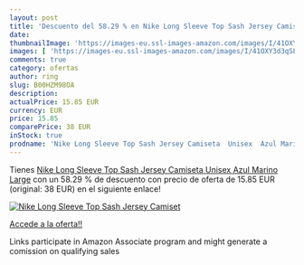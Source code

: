 ```yaml
---
layout: post
title: 'Descuento del 58.29 % en Nike Long Sleeve Top Sash Jersey Camiset'
date: 
thumbnailImage: 'https://images-eu.ssl-images-amazon.com/images/I/41OXY3d3qSL._SL200_.jpg'
images: [ 'https://images-eu.ssl-images-amazon.com/images/I/41OXY3d3qSL._SL200_.jpg' ]
comments: true
category: ofertas
author: ring
slug: B00HZM98OA
description:
actualPrice: 15.85 EUR
currency: EUR
price: 15.85
comparePrice: 38 EUR
inStock: true
prodname: 'Nike Long Sleeve Top Sash Jersey Camiseta  Unisex  Azul Marino  Large'
---
```


Tienes [Nike Long Sleeve Top Sash Jersey Camiseta  Unisex  Azul Marino  Large](https://www.amazon.es/dp/B00HZM98OA/?tag=tolees-21) con un 58.29 % de descuento con precio de oferta de 15.85 EUR (original: 38 EUR) en el siguiente enlace!

[![Nike Long Sleeve Top Sash Jersey Camiset](https://images-eu.ssl-images-amazon.com/images/I/41OXY3d3qSL._SL200_.jpg)](https://www.amazon.es/dp/B00HZM98OA/?tag=tolees-21)

[Accede a la oferta!!](https://www.amazon.es/dp/B00HZM98OA/?tag=tolees-21)

Links participate in Amazon Associate program and might generate a comission on qualifying sales



